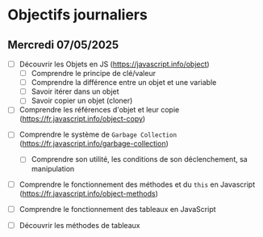 # Objectifs journaliers

## Mercredi 07/05/2025

- [ ] Découvrir les Objets en JS (https://javascript.info/object)
  - [ ] Comprendre le principe de clé/valeur
  - [ ] Comprendre la différence entre un objet et une variable
  - [ ] Savoir itérer dans un objet
  - [ ] Savoir copier un objet (cloner)
- [ ] Comprendre les références d'objet et leur copie (https://fr.javascript.info/object-copy)

* [ ] Comprendre le système de `Garbage Collection` (https://fr.javascript.info/garbage-collection)
  - [ ] Comprendre son utilité, les conditions de son déclenchement, sa manipulation
* [ ] Comprendre le fonctionnement des méthodes et du `this` en Javascript (https://fr.javascript.info/object-methods)
* [ ] Comprendre le fonctionnement des tableaux en JavaScript
* [ ] Découvrir les méthodes de tableaux

